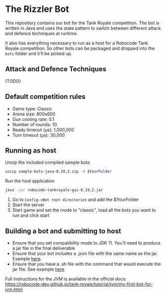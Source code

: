 # The Rizzler Bot
This repository contains our bot for the Tank Royale competition.
The bot is written in Java and uses the state pattern to switch between
different attack and defence techniques at runtime.

It also has everything necessary to run as a host for a Robocode Tank Royale competition. So other bots can be packaged and dropped into the `bots` folder and it'll be picked up.

## Attack and Defence Techniques
(TODO)

## Default competition rules
- Game type: Classic
- Arena size: 800x600
- Gun cooling rate: 0.1
- Number of rounds: 10
- Ready timeout (μs): 1,000,000
- Turn timeout (μs): 30,000

## Running as host
Unzip the included compiled sample bots
```bash
unzip sample-bots-java-0.19.2.zip -d $YourFolder
```

Run the host application
```bash
java -jar robocode-tankroyale-gui-0.19.2.jar
```

1. Go to `Config->Bot root directories` and add the $YourFolder
2. Start the server
3. Start game and set the mode to "classic", load all the bots you want to run and click start


## Building a bot and submitting to host
- Ensure that you set compatibility mode to JDK 11. You'll need to produce a jar file in the final deliverable
- Ensure that your bot includes a .json file with the same name as the jar. Example [here](./src/main/kotlin/org/example/BTreeBot.json). 
- Ensure that you have a .sh file with the command that would execute the jar file. See example [here](Rizzler/Rizzler.sh)

Full instructions for the JVM is available in the official docs: https://robocode-dev.github.io/tank-royale/tutorial/jvm/my-first-bot-for-jvm.html



